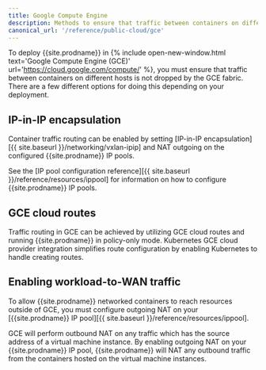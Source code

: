 ```yaml
---
title: Google Compute Engine
description: Methods to ensure that traffic between containers on different hosts is not dropped by GCE fabric.
canonical_url: '/reference/public-cloud/gce'
---
```


To deploy {{site.prodname}} in {% include open-new-window.html text='Google Compute Engine (GCE)' url='https://cloud.google.com/compute/' %}, you must ensure that traffic between containers on different hosts is not dropped by the GCE
fabric.
There are a few different options for doing this depending on your deployment.

## IP-in-IP encapsulation

Container traffic routing can be enabled by setting [IP-in-IP encapsulation][{{ site.baseurl }}/networking/vxlan-ipip] and NAT outgoing on the configured {{site.prodname}} IP pools.

See the [IP pool configuration reference][{{ site.baseurl }}/reference/resources/ippool] for information on how to configure {{site.prodname}} IP pools.

## GCE cloud routes

Traffic routing in GCE can be achieved by utilizing GCE cloud routes and  running {{site.prodname}} in policy-only mode.
Kubernetes GCE cloud provider integration simplifies route configuration by enabling Kubernetes to handle creating routes.

## Enabling workload-to-WAN traffic

To allow {{site.prodname}} networked containers to reach resources outside of GCE, you must configure outgoing NAT on your [{{site.prodname}} IP pool][{{ site.baseurl }}/reference/resources/ippool].

GCE will perform outbound NAT on any traffic which has the source address of a virtual machine instance.
By enabling outgoing NAT on your {{site.prodname}} IP pool, {{site.prodname}} will NAT any outbound traffic from the containers hosted on the virtual machine instances.